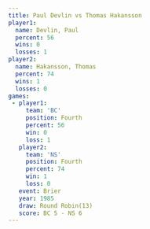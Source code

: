 ```yaml
---
title: Paul Devlin vs Thomas Hakansson
player1:                 
  name: Devlin, Paul     
  percent: 56            
  wins: 0                
  losses: 1              
player2:                 
  name: Hakansson, Thomas
  percent: 74            
  wins: 1                
  losses: 0              
games:
 - player1:          
     team: 'BC'      
     position: Fourth
     percent: 56     
     win: 0          
     loss: 1         
   player2:          
     team: 'NS'      
     position: Fourth
     percent: 74     
     win: 1          
     loss: 0         
   event: Brier         
   year: 1985           
   draw: Round Robin(13)
   score: BC 5 - NS 6   
---
```

